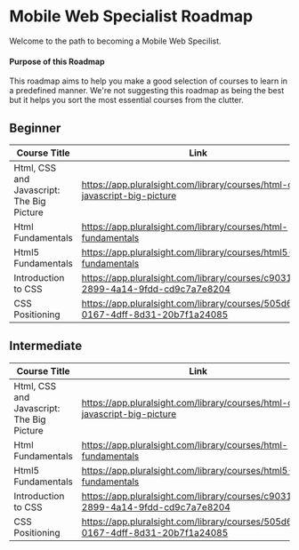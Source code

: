 # Mobile Web Specialist Roadmap

Welcome to the path to becoming a Mobile Web Specilist.

#### Purpose of this Roadmap
This roadmap aims to help you make a good selection of courses to learn in a predefined manner. We're not suggesting this roadmap as being the best but it helps you sort the most essential courses from the clutter.



## Beginner
| Course Title    | Link        | Author          |
|-----------------|--------------------------------------------------------------------------|-----------------|
| Html, CSS and Javascript: The Big Picture                              | https://app.pluralsight.com/library/courses/html-css-javascript-big-picture                               | Barry Luijbregts |
| Html Fundamentals                                | https://app.pluralsight.com/library/courses/html-fundamentals                               | Matt Milner|
| Html5 Fundamentals                                | https://app.pluralsight.com/library/courses/html5-fundamentals                               | Craig Shoemaker |
| Introduction to CSS                              | https://app.pluralsight.com/library/courses/c903146b-2899-4a14-9fdd-cd9c7a7e8204                               | Scott Allen  |
| CSS Positioning                              | https://app.pluralsight.com/library/courses/505d61eb-0167-4dff-8d31-20b7f1a24085                               | Susan Simkins  |


## Intermediate
| Course Title    | Link        | Author          |
|-----------------|--------------------------------------------------------------------------|-----------------|
| Html, CSS and Javascript: The Big Picture                              | https://app.pluralsight.com/library/courses/html-css-javascript-big-picture                               | Barry Luijbregts |
| Html Fundamentals                                | https://app.pluralsight.com/library/courses/html-fundamentals                               | Matt Milner|
| Html5 Fundamentals                                | https://app.pluralsight.com/library/courses/html5-fundamentals                               | Craig Shoemaker |
| Introduction to CSS                              | https://app.pluralsight.com/library/courses/c903146b-2899-4a14-9fdd-cd9c7a7e8204                               | Scott Allen  |
| CSS Positioning                              | https://app.pluralsight.com/library/courses/505d61eb-0167-4dff-8d31-20b7f1a24085                               | Susan Simkins  |



